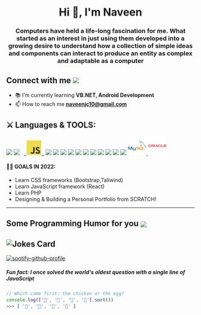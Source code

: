 <h1 align="center">Hi 👋, I'm Naveen</h1>
<h3 align="center">Computers have held a life-long fascination for me. What started as an interest in just using them developed into a growing desire to understand how a collection of simple ideas and components can interact to produce an entity as complex and adaptable as a computer</h3>

<h2> Connect with me <img src='https://raw.githubusercontent.com/ShahriarShafin/ShahriarShafin/main/Assets/handshake.gif' width="100px"> </h2>

- 📚 I’m currently learning **VB.NET, Android Development**
- 📫 How to reach me **naveenjc10@gmail.com**




<p align="left">
</p>


#### <h2> ⚔ Languages & TOOLS: </h2>

<p>
<code><img width="4%" src="https://www.vectorlogo.zone/logos/w3_html5/w3_html5-icon.svg"></code>
<code><img width="4%" src="https://www.vectorlogo.zone/logos/w3_css/w3_css-icon.svg"></code>  
<code> <a href="https://developer.mozilla.org/en-US/docs/Web/JavaScript" target="_blank" rel="noreferrer"> <img src="https://raw.githubusercontent.com/devicons/devicon/master/icons/javascript/javascript-original.svg" alt="javascript" width="40" height="40"/> </a></code>
<code><img width="4%" src="https://raw.githubusercontent.com/isocpp/logos/master/cpp_logo.png"></code>
<code><img width="4%" src="https://www.vectorlogo.zone/logos/java/java-icon.svg"></code>
<code><img width="4%" src="https://www.vectorlogo.zone/logos/python/python-icon.svg"></code>
<code><img width="4%" src="https://www.vectorlogo.zone/logos/android/android-icon.svg"></code>
<code><img width="4%" src="https://cdn-icons-png.flaticon.com/512/1365/1365297.png"></code>
<code><img width="4%" src="https://www.vectorlogo.zone/logos/linux/linux-icon.svg"></code>
<code><img width="4%" src="https://upload.wikimedia.org/wikipedia/commons/thumb/c/cd/Visual_Studio_2017_Logo.svg/1024px-Visual_Studio_2017_Logo.svg.png"></code>
<code><img width="4%" src="https://www.vectorlogo.zone/logos/visualstudio_code/visualstudio_code-icon.svg"></code>
<code><img width="4%" src="https://img.icons8.com/fluency/344/android-studio--v3.png"></code>
<code><img width="4%" src="https://upload.wikimedia.org/wikipedia/commons/thumb/9/9c/IntelliJ_IDEA_Icon.svg/2048px-IntelliJ_IDEA_Icon.svg.png"></code>
<code><img width="7%" src="https://images.g2crowd.com/uploads/product/image/social_landscape/social_landscape_fee31f46e9abd99c76155b28697094c9/pycharm.png"></code>
<a href="https://www.mysql.com/" target="_blank" rel="noreferrer"> <img src="https://raw.githubusercontent.com/devicons/devicon/master/icons/mysql/mysql-original-wordmark.svg" alt="mysql" width="50" height="50"/> </a> <a href="https://www.oracle.com/" target="_blank" rel="noreferrer"> <img src="https://raw.githubusercontent.com/devicons/devicon/master/icons/oracle/oracle-original.svg" alt="oracle" width="50" height="50"/> </a>

<br />




#### 🎯📒 GOALS IN 2022:

- Learn CSS frameworks (Bootstrap,Taliwind)
- Learn JavaScript framework (React)
- Learn PHP
- Designing & Building a Personal Portfolio from SCRATCH!

---

  
<h2> Some Programming Humor for you <img align ='center' src='https://media2.giphy.com/media/UQDSBzfyiBKvgFcSTw/giphy.gif?cid=ecf05e47p3cd513axbek3f56ti3jzizq8hincw20jauyyfyw&rid=giphy.gif' width = '32px'></h2>

![Jokes Card](https://readme-jokes.vercel.app/api?theme=tokyonight)
---
[![spotify-github-profile](https://spotify-github-profile.vercel.app/api/view?uid=5d87hmo0aa8xed5ob8gvvp7fd&cover_image=true&theme=default&bar_color_cover=false)](https://github.com/kittinan/spotify-github-profile)
##### Fun fact: I once solved the world's oldest question with a single line of JavaScript
```javascript
// Which came first: the chicken or the egg?
console.log(['🥚', '🐣', '🐥', '🐔'].sort())
>>> [ '🐔', '🐣', '🐥', '🥚' ]
```
